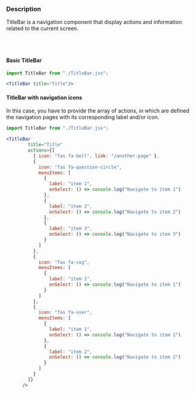 ### **Description**

TitleBar is a navigation component that display actions and information related to the current screen.

<br />
<br />

#### **Basic TitleBar**

```jsx
import TitleBar from "./TitleBar.jsx";

<TitleBar title="Title"/>
```

#### **TitleBar with navigation icons**

In this case, you have to provide the array of actions, in which are defined the navigation pages with its corresponding label and/or icon.

```jsx
import TitleBar from "./TitleBar.jsx";

<TitleBar
        title="Title"
        actions={[
          { icon: "fas fa-bell", link: "/another-page" },
          {
            icon: "fas fa-question-circle",
            menuItems: [
              {
                label: "item 1",
                onSelect: () => console.log("Navigate to item 1")
              },
              {
                label: "item 2",
                onSelect: () => console.log("Navigate to item 2")
              },
              {
                label: "item 3",
                onSelect: () => console.log("Navigate to item 3")
              }
            ]
          },
          {
            icon: "fas fa-cog",
            menuItems: [
              {
                label: "item 1",
                onSelect: () => console.log("Navigate to item 1")
              }
            ]
          },
          {
            icon: "fas fa-user",
            menuItems: [
              {
                label: "item 1",
                onSelect: () => console.log("Navigate to item 1")
              },
              {
                label: "item 2",
                onSelect: () => console.log("Navigate to item 2")
              }
            ]
          }
        ]}
      />
```
